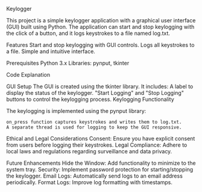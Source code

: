 Keylogger

This project is a simple keylogger application with a graphical user interface (GUI) built using Python. The application can start and stop keylogging with the click of a button, and it logs keystrokes to a file named log.txt.

Features
	Start and stop keylogging with GUI controls.
	Logs all keystrokes to a file.
	Simple and intuitive interface.

Prerequisites
	Python 3.x
	Libraries: pynput, tkinter

Code Explanation

GUI Setup
The GUI is created using the tkinter library. 
It includes:
	A label to display the status of the keylogger.
	"Start Logging" and "Stop Logging" buttons to control the keylogging process.
	Keylogging Functionality

The keylogging is implemented using the pynput library:

	on_press function captures keystrokes and writes them to log.txt.
	A separate thread is used for logging to keep the GUI responsive.

Ethical and Legal Considerations
	Consent: Ensure you have explicit consent from users before logging their keystrokes.
	Legal Compliance: Adhere to local laws and regulations regarding surveillance and data privacy.

Future Enhancements
	Hide the Window: Add functionality to minimize to the system tray.
	Security: Implement password protection for starting/stopping the keylogger.
	Email Logs: Automatically send logs to an email address periodically.
	Format Logs: Improve log formatting with timestamps.
